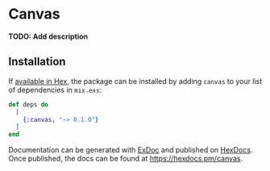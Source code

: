 # Canvas

**TODO: Add description**

## Installation

If [available in Hex](https://hex.pm/docs/publish), the package can be installed
by adding `canvas` to your list of dependencies in `mix.exs`:

```elixir
def deps do
  [
    {:canvas, "~> 0.1.0"}
  ]
end
```

Documentation can be generated with [ExDoc](https://github.com/elixir-lang/ex_doc)
and published on [HexDocs](https://hexdocs.pm). Once published, the docs can
be found at <https://hexdocs.pm/canvas>.

